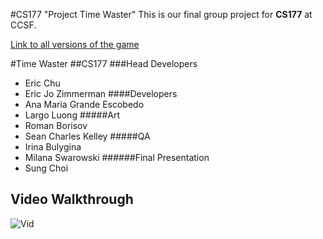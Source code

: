 #CS177 "Project Time Waster"
This is our final group project for **CS177** at CCSF.

<a href="http://hills.ccsf.edu/~echu6">Link to all versions of the game</a>


#Time Waster
##CS177
###Head Developers
* Eric Chu
* Eric Jo Zimmerman
####Developers
* Ana Maria Grande Escobedo
* Largo Luong
#####Art
* Roman Borisov
* Sean Charles Kelley
#####QA
* Irina Bulygina
* Milana Swarowski
######Final Presentation
* Sung Choi

## Video Walkthrough

![Vid](TWDemo.gif)
